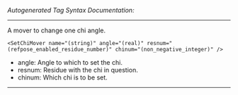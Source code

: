 _Autogenerated Tag Syntax Documentation:_

---
A mover to change one chi angle.

```
<SetChiMover name="(string)" angle="(real)" resnum="(refpose_enabled_residue_number)" chinum="(non_negative_integer)" />
```

-   angle: Angle to which to set the chi.
-   resnum: Residue with the chi in question.
-   chinum: Which chi is to be set.

---
